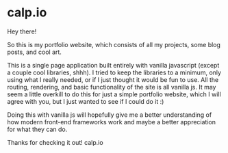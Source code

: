 # calp.io
Hey there!

So this is my portfolio website, which consists of all my projects, some blog posts, and cool art.

This is a single page application built entirely with vanilla javascript (except a couple cool libraries, shhh).
I tried to keep the libraries to a minimum, only using what I really needed, or if I just thought it would be fun to use.
All the routing, rendering, and basic functionality of the site is all vanilla js. It may seem a little overkill to do this for just a simple portfolio website,
which I will agree with you, but I just wanted to see if I could do it :)

Doing this with vanilla js will hopefully give me a better understanding of how modern front-end frameworks work and maybe a better appreciation for what they can do.

Thanks for checking it out! calp.io


